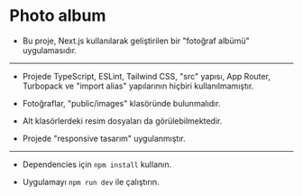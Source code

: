 # Photo album

- Bu proje, Next.js kullanılarak geliştirilen bir "fotoğraf albümü" uygulamasıdır.

***

- Projede TypeScript, ESLint, Tailwind CSS, "src" yapısı, App Router, Turbopack ve "import alias" yapılarının hiçbiri kullanılmamıştır.

- Fotoğraflar, "public/images" klasöründe bulunmalıdır.

- Alt klasörlerdeki resim dosyaları da görülebilmektedir.

- Projede "responsive tasarım" uygulanmıştır.

***

- Dependencies için `npm install` kullanın.

- Uygulamayı `npm run dev` ile çalıştırın.